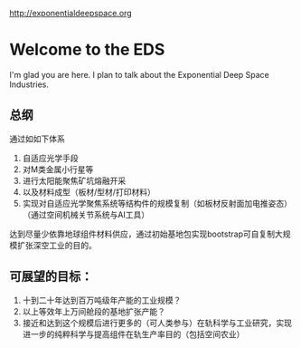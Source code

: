 http://exponentialdeepspace.org

# Welcome to the EDS

I'm glad you are here. I plan to talk about the Exponential Deep Space Industries.

## 总纲

通过如如下体系

1. 自适应光学手段
2. 对M类金属小行星等
3. 进行太阳能聚焦矿坑熔融开采
4. 以及材料成型（板材/型材/打印材料）
5. 实现对自适应光学聚焦系统等结构件的规模复制（如板材反射面加电推姿态）（通过空间机械关节系统与AI工具）

达到尽量少依靠地球组件材料供应，通过初始基地包实现bootstrap可自复制大规模扩张深空工业的目的。

## 可展望的目标：

1. 十到二十年达到百万吨级年产能的工业规模？
2. 以上等效年上万间舱段的基地扩张产能？
3. 接近和达到这个规模后进行更多的（可人类参与）在轨科学与工业研究，实现进一步的纯粹科学与提高组件在轨生产率目的（包括空间农业）
